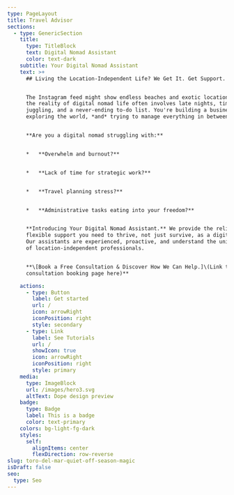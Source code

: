 ```yaml
---
type: PageLayout
title: Travel Advisor
sections:
  - type: GenericSection
    title:
      type: TitleBlock
      text: Digital Nomad Assistant
      color: text-dark
    subtitle: Your Digital Nomad Assistant
    text: >+
      ## Living the Location-Independent Life? We Get It. Get Support.


      The Instagram feed might show endless beaches and exotic locations, but
      the reality of digital nomad life often involves late nights, time zone
      juggling, and a never-ending to-do list. You're building a business,
      exploring the world, *and* trying to manage everything in between.


      **Are you a digital nomad struggling with:**


      *   **Overwhelm and burnout?**


      *   **Lack of time for strategic work?**


      *   **Travel planning stress?**


      *   **Administrative tasks eating into your freedom?**


      **Introducing Your Digital Nomad Assistant.** We provide the reliable,
      flexible support you need to thrive, not just survive, as a digital nomad.
      Our assistants are experienced, proactive, and understand the unique needs
      of location-independent professionals.


      **\[Book a Free Consultation & Discover How We Can Help.]\(Link to your
      consultation booking page here)**

    actions:
      - type: Button
        label: Get started
        url: /
        icon: arrowRight
        iconPosition: right
        style: secondary
      - type: Link
        label: See Tutorials
        url: /
        showIcon: true
        icon: arrowRight
        iconPosition: right
        style: primary
    media:
      type: ImageBlock
      url: /images/hero3.svg
      altText: Dope design preview
    badge:
      type: Badge
      label: This is a badge
      color: text-primary
    colors: bg-light-fg-dark
    styles:
      self:
        alignItems: center
        flexDirection: row-reverse
slug: toro-del-mar-quiet-off-season-magic
isDraft: false
seo:
  type: Seo
---
```

